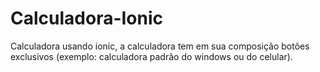 # Calculadora-Ionic
Calculadora usando ionic, a calculadora tem em sua composição botões exclusivos (exemplo: calculadora padrão do windows ou do celular).
